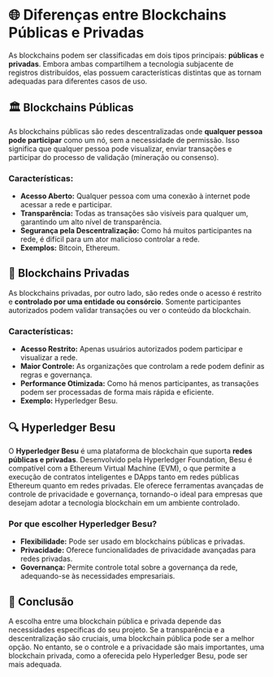 # 🌐 Diferenças entre Blockchains Públicas e Privadas

As blockchains podem ser classificadas em dois tipos principais: **públicas** e **privadas**. Embora ambas compartilhem a tecnologia subjacente de registros distribuídos, elas possuem características distintas que as tornam adequadas para diferentes casos de uso.

## 🏛️ Blockchains Públicas

As blockchains públicas são redes descentralizadas onde **qualquer pessoa pode participar** como um nó, sem a necessidade de permissão. Isso significa que qualquer pessoa pode visualizar, enviar transações e participar do processo de validação (mineração ou consenso).

### Características:
- **Acesso Aberto:** Qualquer pessoa com uma conexão à internet pode acessar a rede e participar.
- **Transparência:** Todas as transações são visíveis para qualquer um, garantindo um alto nível de transparência.
- **Segurança pela Descentralização:** Como há muitos participantes na rede, é difícil para um ator malicioso controlar a rede.
- **Exemplos:** Bitcoin, Ethereum.

## 🏢 Blockchains Privadas

As blockchains privadas, por outro lado, são redes onde o acesso é restrito e **controlado por uma entidade ou consórcio**. Somente participantes autorizados podem validar transações ou ver o conteúdo da blockchain.

### Características:
- **Acesso Restrito:** Apenas usuários autorizados podem participar e visualizar a rede.
- **Maior Controle:** As organizações que controlam a rede podem definir as regras e governança.
- **Performance Otimizada:** Como há menos participantes, as transações podem ser processadas de forma mais rápida e eficiente.
- **Exemplo:** Hyperledger Besu.

## 🔍 Hyperledger Besu

O **Hyperledger Besu** é uma plataforma de blockchain que suporta **redes públicas e privadas**. Desenvolvido pela Hyperledger Foundation, Besu é compatível com a Ethereum Virtual Machine (EVM), o que permite a execução de contratos inteligentes e DApps tanto em redes públicas Ethereum quanto em redes privadas. Ele oferece ferramentas avançadas de controle de privacidade e governança, tornando-o ideal para empresas que desejam adotar a tecnologia blockchain em um ambiente controlado.

### Por que escolher Hyperledger Besu?
- **Flexibilidade:** Pode ser usado em blockchains públicas e privadas.
- **Privacidade:** Oferece funcionalidades de privacidade avançadas para redes privadas.
- **Governança:** Permite controle total sobre a governança da rede, adequando-se às necessidades empresariais.

## 🔗 Conclusão

A escolha entre uma blockchain pública e privada depende das necessidades específicas do seu projeto. Se a transparência e a descentralização são cruciais, uma blockchain pública pode ser a melhor opção. No entanto, se o controle e a privacidade são mais importantes, uma blockchain privada, como a oferecida pelo Hyperledger Besu, pode ser mais adequada.